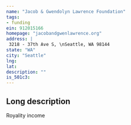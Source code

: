 ```yaml
---
name: "Jacob & Gwendolyn Lawrence Foundation"
tags:
- funding
ein: 912015166
homepage: "jacobandgwenlawrence.org"
address: |
 3218 - 37th Ave S, \nSeattle, WA 98144
state: "WA"
city: "Seattle"
lng: 
lat: 
description: ""
is_501c3: 
---
```


## Long description

Royality income
